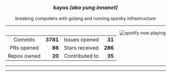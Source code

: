 <div align="center">
 <h3> kayos <i>(aka yung innanet)</i> </h3>
 breaking computers with golang and running spooky infrastructure <p />

---

</div>

<img alt="spotify now playing" align="right" src="https://spotify-recently-played-readme.vercel.app/api?user=403pqvs79z4z4xqp5iucpiy7u&unique=1&width=400">

<div align="center">

  |  |  |  |  |
  |:---------:|------:|:---------:|------:|
  | Commits | **3781** | Issues opened | **31** |
  | PRs opened | **86** | Stars received | **286** |
  | Repos owned | **20** | Contributed to | **35** |

</div>

---


---
